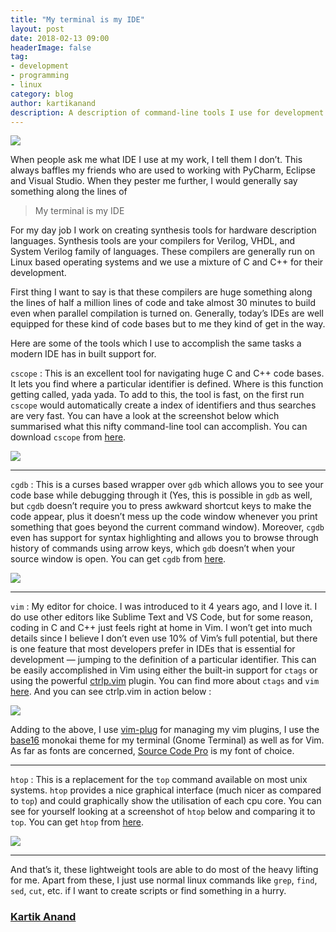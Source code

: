```yaml
---
title: "My terminal is my IDE"
layout: post
date: 2018-02-13 09:00
headerImage: false
tag:
- development
- programming
- linux
category: blog
author: kartikanand
description: A description of command-line tools I use for development
---
```


![](https://cdn-images-1.medium.com/max/1600/1*l7pz0seA3lNR-11nRhgK-Q.jpeg)

When people ask me what IDE I use at my work, I tell them I don’t. This always
baffles my friends who are used to working with PyCharm, Eclipse and Visual
Studio. When they pester me further, I would generally say something along the
lines of

> My terminal is my IDE

For my day job I work on creating synthesis tools for hardware description
languages. Synthesis tools are your compilers for Verilog, VHDL, and System
Verilog family of languages. These compilers are generally run on Linux based
operating systems and we use a mixture of C and C++ for their development.

First thing I want to say is that these compilers are huge something along the
lines of half a million lines of code and take almost 30 minutes to build even
when parallel compilation is turned on. Generally, today’s IDEs are well
equipped for these kind of code bases but to me they kind of get in the way.

Here are some of the tools which I use to accomplish the same tasks a modern IDE
has in built support for.

`cscope` : This is an excellent tool for navigating huge C and C++ code bases.
It lets you find where a particular identifier is defined. Where is this
function getting called, yada yada. To add to this, the tool is fast, on the
first run `cscope` would automatically create a index of identifiers and thus
searches are very fast. You can have a look at the screenshot below which
summarised what this nifty command-line tool can accomplish. You can download
`cscope` from [here](http://cscope.sourceforge.net/).

![](https://cdn-images-1.medium.com/max/1600/1*G2b0cCWZ2CyfS54JnO1kog.png)

---

`cgdb` : This is a curses based wrapper over `gdb` which allows you to see your
code base while debugging through it (Yes, this is possible in `gdb` as well,
but `cgdb` doesn’t require you to press awkward shortcut keys to make the code
appear, plus it doesn’t mess up the code window whenever you print something
that goes beyond the current command window). Moreover, `cgdb` even has support
for syntax highlighting and allows you to browse through history of commands
using arrow keys, which `gdb` doesn’t when your source window is open. You can
get `cgdb` from [here](https://cgdb.github.io/).

![](https://cdn-images-1.medium.com/max/1600/1*XvK8VlaCzBBwtwTXiDIiaQ.png)

---

`vim` : My editor for choice. I was introduced to it 4 years ago, and I love it.
I do use other editors like Sublime Text and VS Code, but for some reason,
coding in C and C++ just feels right at home in Vim. I won’t get into much
details since I believe I don’t even use 10% of Vim’s full potential, but there
is one feature that most developers prefer in IDEs that is essential for
development — jumping to the definition of a particular identifier. This can be
easily accomplished in Vim using either the built-in support for `ctags` or
using the powerful [ctrlp.vim](https://github.com/ctrlpvim/ctrlp.vim) plugin.
You can find more about `ctags` and `vim`
[here](https://andrew.stwrt.ca/posts/vim-ctags/). And you can see ctrlp.vim in
action below :

![](https://cdn-images-1.medium.com/max/1600/1*OtcvuQk_KgHzOSXCn6fohA.png)

Adding to the above, I use [vim-plug](https://github.com/junegunn/vim-plug) for
managing my vim plugins, I use the
[base16](http://chriskempson.com/projects/base16/) monokai theme for my terminal
(Gnome Terminal) as well as for Vim. As far as fonts are concerned, [Source Code
Pro](https://github.com/adobe-fonts/source-code-pro) is my font of choice.

---

`htop` : This is a replacement for the `top` command available on most unix
systems. `htop` provides a nice graphical interface (much nicer as compared to
`top`) and could graphically show the utilisation of each cpu core. You can see
for yourself looking at a screenshot of `htop` below and comparing it to `top`.
You can get `htop` from [here](https://medium.com/p/b7267ddd3bb2/edit).

![](https://cdn-images-1.medium.com/max/1600/1*IWiw_Ks36ZURR__37RttwA.png)

---

And that’s it, these lightweight tools are able to do most of the heavy lifting
for me. Apart from these, I just use normal linux commands like `grep`, `find`,
`sed`, `cut`, etc. if I want to create scripts or find something in a hurry.

### [Kartik Anand](https://medium.com/@exqu17)
